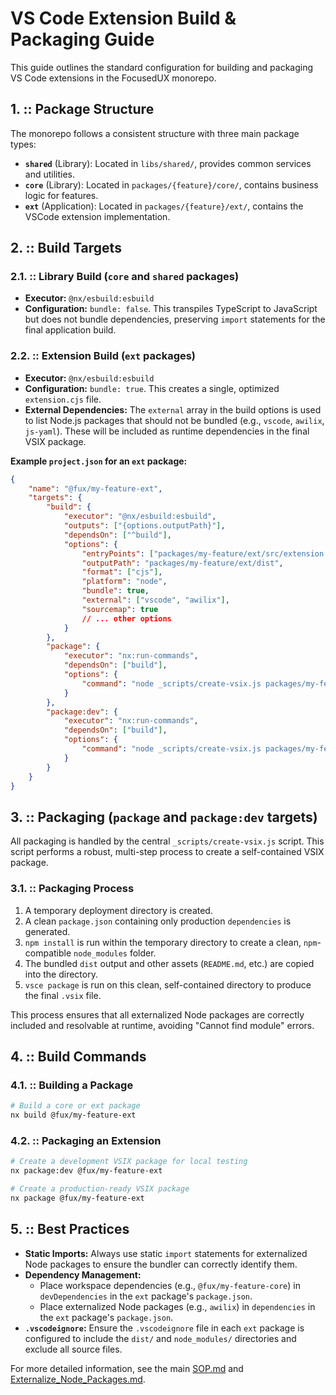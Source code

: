 # VS Code Extension Build & Packaging Guide

This guide outlines the standard configuration for building and packaging VS Code extensions in the FocusedUX monorepo.

## 1. :: Package Structure

The monorepo follows a consistent structure with three main package types:

- **`shared`** (Library): Located in `libs/shared/`, provides common services and utilities.
- **`core`** (Library): Located in `packages/{feature}/core/`, contains business logic for features.
- **`ext`** (Application): Located in `packages/{feature}/ext/`, contains the VSCode extension implementation.

## 2. :: Build Targets

### 2.1. :: Library Build (`core` and `shared` packages)

- **Executor:** `@nx/esbuild:esbuild`
- **Configuration:** `bundle: false`. This transpiles TypeScript to JavaScript but does not bundle dependencies, preserving `import` statements for the final application build.

### 2.2. :: Extension Build (`ext` packages)

- **Executor:** `@nx/esbuild:esbuild`
- **Configuration:** `bundle: true`. This creates a single, optimized `extension.cjs` file.
- **External Dependencies:** The `external` array in the build options is used to list Node.js packages that should not be bundled (e.g., `vscode`, `awilix`, `js-yaml`). These will be included as runtime dependencies in the final VSIX package.

**Example `project.json` for an `ext` package:**

```json
{
    "name": "@fux/my-feature-ext",
    "targets": {
        "build": {
            "executor": "@nx/esbuild:esbuild",
            "outputs": ["{options.outputPath}"],
            "dependsOn": ["^build"],
            "options": {
                "entryPoints": ["packages/my-feature/ext/src/extension.ts"],
                "outputPath": "packages/my-feature/ext/dist",
                "format": ["cjs"],
                "platform": "node",
                "bundle": true,
                "external": ["vscode", "awilix"],
                "sourcemap": true
                // ... other options
            }
        },
        "package": {
            "executor": "nx:run-commands",
            "dependsOn": ["build"],
            "options": {
                "command": "node _scripts/create-vsix.js packages/my-feature/ext"
            }
        },
        "package:dev": {
            "executor": "nx:run-commands",
            "dependsOn": ["build"],
            "options": {
                "command": "node _scripts/create-vsix.js packages/my-feature/ext --dev"
            }
        }
    }
}
```

## 3. :: Packaging (`package` and `package:dev` targets)

All packaging is handled by the central `_scripts/create-vsix.js` script. This script performs a robust, multi-step process to create a self-contained VSIX package.

### 3.1. :: Packaging Process

1.  A temporary deployment directory is created.
2.  A clean `package.json` containing only production `dependencies` is generated.
3.  `npm install` is run within the temporary directory to create a clean, `npm`-compatible `node_modules` folder.
4.  The bundled `dist` output and other assets (`README.md`, etc.) are copied into the directory.
5.  `vsce package` is run on this clean, self-contained directory to produce the final `.vsix` file.

This process ensures that all externalized Node packages are correctly included and resolvable at runtime, avoiding "Cannot find module" errors.

## 4. :: Build Commands

### 4.1. :: Building a Package

```bash
# Build a core or ext package
nx build @fux/my-feature-ext
```

### 4.2. :: Packaging an Extension

```bash
# Create a development VSIX package for local testing
nx package:dev @fux/my-feature-ext

# Create a production-ready VSIX package
nx package @fux/my-feature-ext
```

## 5. :: Best Practices

- **Static Imports:** Always use static `import` statements for externalized Node packages to ensure the bundler can correctly identify them.
- **Dependency Management:**
    - Place workspace dependencies (e.g., `@fux/my-feature-core`) in `devDependencies` in the `ext` package's `package.json`.
    - Place externalized Node packages (e.g., `awilix`) in `dependencies` in the `ext` package's `package.json`.
- **`.vscodeignore`:** Ensure the `.vscodeignore` file in each `ext` package is configured to include the `dist/` and `node_modules/` directories and exclude all source files.

For more detailed information, see the main [SOP.md](./SOP.md) and [Externalize_Node_Packages.md](./Externalize_Node_Packages.md).
